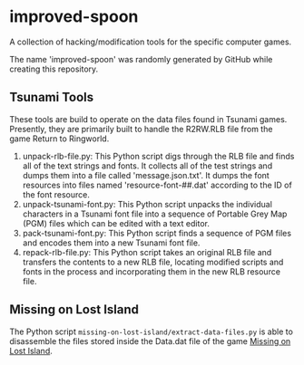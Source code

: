 # improved-spoon
A collection of hacking/modification tools for the specific computer games.

The name 'improved-spoon' was randomly generated by GitHub while creating this repository.

## Tsunami Tools
These tools are build to operate on the data files found in Tsunami games. Presently, they are primarily built to handle the R2RW.RLB file from the game Return to Ringworld.

1. unpack-rlb-file.py: This Python script digs through the RLB file and finds all of the text strings and fonts. It collects all of the test strings and dumps them into a file called 'message.json.txt'. It dumps the font resources into files named 'resource-font-##.dat' according to the ID of the font resource.
2. unpack-tsunami-font.py: This Python script unpacks the individual characters in a Tsunami font file into a sequence of Portable Grey Map (PGM) files which can be edited with a text editor.
3. pack-tsunami-font.py: This Python script finds a sequence of PGM files and encodes them into a new Tsunami font file.
4. repack-rlb-file.py: This Python script takes an original RLB file and transfers the contents to a new RLB file, locating modified scripts and fonts in the process and incorporating them in the new RLB resource file.

## Missing on Lost Island
The Python script `missing-on-lost-island/extract-data-files.py` is able to disassemble the files stored inside the Data.dat file of the game [Missing on Lost Island](http://www.mobygames.com/game/missing-on-lost-island).
